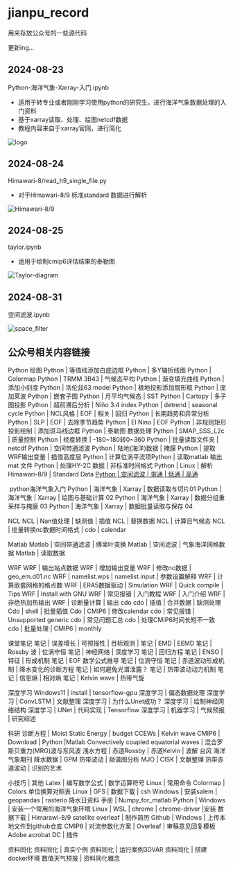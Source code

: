 # jianpu_record

用来存放公众号的一些源代码

更新ing...

## 2024-08-23

Python-海洋气象-Xarray-入门.ipynb

- 适用于转专业或者刚刚学习使用python的研究生，进行海洋气象数据处理的入门资料
- 基于xarray读取、处理、绘图netcdf数据
- 教程内容来自于xarray官网，进行简化

![logo](https://github.com/user-attachments/assets/1796b50e-37a4-4cf6-b6de-800de37c3cee)


## 2024-08-24

Himawari-8/read_h9_single_file.py

- 对于Himawari-8/9 标准standard 数据进行解析
  
![Himawari-8/9](https://github.com/user-attachments/assets/9c193632-8d55-4cb1-9b7b-077851b5e580)

## 2024-08-25

taylor.ipynb

- 适用于绘制cmip6评估结果的泰勒图

![Taylor-diagram](https://github.com/user-attachments/assets/4ce5b1ac-77d2-48f8-b8a2-e0afe9bbc5e6)


## 2024-08-31

空间滤波.ipynb

![space_filter](https://github.com/user-attachments/assets/75ae10c2-030a-447a-a415-b1d640ee4572)






## 公众号相关内容链接

Python
绘图
Python | 等值线添加白底边框
Python |  多Y轴折线图
Python | Colormap
Python | TRMM 3B43 | 气候态平均
Python | 渐变填充曲线
Python |   添加小刻度
Python |  洛伦兹63 model
Python | 极地投影添加扇形框
Python | 庞加莱波
Python | 嵌套子图
Python | 月平均气候态 | SST
Python | Cartopy | 多子图投影
Python | 超前滞后分析 | Niño 3.4 index
Python | detrend | seasonal cycle
Python | NCL风格 | EOF | 相关 | 回归
Python | 长期趋势和异常分析
Python | SLP | EOF | 去除季节趋势
Python | El Nino | EOF
Python | 非规则矩形投影绘制 | 添加斑马线边框
Python | 泰勒图
数据处理
Python | SMAP_SSS_L2c | 质量控制
Python | 经度转换 | -180~180转0~360
Python |  批量读取文件夹 | netcdf
Python | 空间带通滤波
Python | 陆地(海洋)数据 | 掩膜
Python | 提取WRF输出变量 | 插值高度层
Python | 计算位涡平流项Python | 读取matlab 输出 mat 文件
Python | 处理HY-2C 数据 | 非标准时间格式
Python | Linux | 解析Himawari-8/9 | Standard Data
[Python | 空间滤波 | 带通 | 低通 | 高通](https://mp.weixin.qq.com/s/kMbPAhnbjWhYqdVMGpTKJA)

​
python海洋气象入门
Python | 海洋气象 | Xarray | 数据读取与切片01
Python | 海洋气象 | Xarray | 绘图与基础计算 02
Python | 海洋气象 | Xarray | 数据分组重采样与掩膜 03
Python | 海洋气象 | Xarray | 数据批量读取与保存 04


NCL
NCL | Nan值处理 | 缺测值 | 插值
NCL | 替换数据
NCL | 计算日气候态
NCL | 批量转换nc数据时间格式 | cdo | calendar

Matlab
Matlab | 空间带通滤波 | 傅里叶变换
Matlab | 空间滤波 | 气象海洋网格数据
Matlab | 读取数据

WRF
WRF | 输出站点数据
WRF | 增加输出变量
WRF | 修改nc数据 | geo_em.d01.nc
WRF | namelist.wps | namelist.input | 参数设置解释
WRF | 计算嵌套网格的格点数
WRF | ERA5数据驱动 | Simulation
WRF | Quick compile | Tips
WRF | Install with GNU
WRF | 常见报错 | 入门教程
WRF | 入门介绍
WRF | 非绝热加热输出
WRF | 诊断量计算 | 输出
cdo
cdo |  插值 | 合并数据 | 缺测处理
Cdo | shell | 批量插值
Cdo | CMIP6 | 修改calendar
cdo | 常见报错 | Unsupported generic
cdo | 常见问题汇总
cdo | 处理CMIP6时间长短不一致
cdo | 批量处理 | CMIP6 | monthly

课堂笔记
笔记 | 误差增长 | 可预报性 | 目标观测 |
笔记 | EMD | EEMD
笔记 | Rossby 波 | 位涡守恒
笔记 | 神经网络 | 深度学习
笔记 | 回归方程
笔记 | ENSO | 特征 | 形成机制
笔记 | EOF 数学公式推导
笔记 | 位涡守恒
笔记 | 赤道波动形成机制 | 降水变化的诊断方程
笔记 | 如何避免光谱泄露？
笔记 | 热带波动动力机制
笔记 | 信息熵 | 相对熵
笔记 | Kelvin wave | 热带气旋




深度学习
Windows11 | install | tensorflow-gpu
深度学习 | 偏态数据处理
深度学习 | ConvLSTM | 文献整理
深度学习 | 为什么Unet成功？
深度学习 | 绘制神经网络结构
深度学习 | UNet | 代码实现 | Tensorflow
深度学习 | 机器学习 | 气候预报 | 研究综述

科研
诊断方程 | Moist Static Energy | budget
CCEWs | Kelvin wave
CMIP6 | Download | Python |Matlab
Convectively coupled equatorial waves | 混合罗斯贝重力(MRG)波与东风波
浅水方程 | 赤道Rossby | 赤道Kelvin | 波解
台风
海洋气象期刊
降水数据 | GPM
热带波动 | 频谱图分析
MJO | CISK | 文献整理
热带赤道波动 | 识别的艺术

小技巧 | 其他
Latex | 编写数学公式 | 数学运算符号
Linux | 常用命令
Colormap | Colors
单位换算对照表
Linux | GFS | 数据下载 | csh
Windows | 安装salem | geopandas | rasterio
降水日资料
手册 | Numpy_for_matlab
Python | Windows | 安装一个常用的海洋气象环境
Linux | WSL | chrome | chrome-driver |安装
数据下载 | Himarawi-8/9 satellite
overleaf | 制作简历
Github | Windows | 上传本地文件到github仓库
CMIP6 | 对流参数化方案 |
Overleaf |  审稿意见回复模板
Adobe acrobat DC | 插件


资料同化
资料同化 | 真实个例
资料同化 | 运行案例3DVAR
资料同化 | 搭建docker环境
数值天气预报 | 资料同化概念









